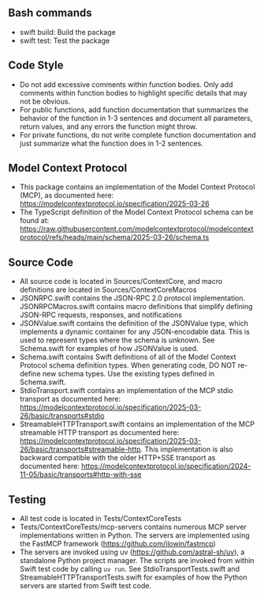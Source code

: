 ## Bash commands
- swift build: Build the package
- swift test: Test the package

## Code Style
- Do not add excessive comments within function bodies. Only add comments within function bodies to highlight specific details that may not be obvious.
- For public functions, add function documentation that summarizes the behavior of the function in 1-3 sentences and document all parameters, return values, and any errors the function might throw.
- For private functions, do not write complete function documentation and just summarize what the function does in 1-2 sentences.

## Model Context Protocol
- This package contains an implementation of the Model Context Protocol (MCP), as documented here: https://modelcontextprotocol.io/specification/2025-03-26
- The TypeScript definition of the Model Context Protocol schema can be found at: https://raw.githubusercontent.com/modelcontextprotocol/modelcontextprotocol/refs/heads/main/schema/2025-03-26/schema.ts

## Source Code
- All source code is located in Sources/ContextCore, and macro definitions are located in Sources/ContextCoreMacros
- JSONRPC.swift contains the JSON-RPC 2.0 protocol implementation. JSONRPCMacros.swift contains macro definitions that simplify defining JSON-RPC requests, responses, and notifications
- JSONValue.swift contains the definition of the JSONValue type, which implements a dynamic container for any JSON-encodable data. This is used to represent types where the schema is unknown. See Schema.swift for examples of how JSONValue is used.
- Schema.swift contains Swift definitions of all of the Model Context Protocol schema definition types. When generating code, DO NOT re-define new schema types. Use the existing types defined in Schema.swift.
- StdioTransport.swift contains an implementation of the MCP stdio transport as documented here: https://modelcontextprotocol.io/specification/2025-03-26/basic/transports#stdio
- StreamableHTTPTransport.swift contains an implementation of the MCP streamable HTTP transport as documented here: https://modelcontextprotocol.io/specification/2025-03-26/basic/transports#streamable-http. This implementation is also backward compatible with the older HTTP+SSE transport as documented here: https://modelcontextprotocol.io/specification/2024-11-05/basic/transports#http-with-sse

## Testing
- All test code is located in Tests/ContextCoreTests
- Tests/ContextCoreTests/mcp-servers contains numerous MCP server implementations written in Python. The servers are implemented using the FastMCP framework (https://github.com/jlowin/fastmcp)
- The servers are invoked using uv (https://github.com/astral-sh/uv), a standalone Python project manager. The scripts are invoked from within Swift test code by calling `uv run`. See StdioTransportTests.swift and StreamableHTTPTransportTests.swift for examples of how the Python servers are started from Swift test code.
